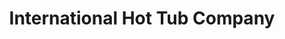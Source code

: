 ---
title: "International Hot Tub Company"
url: /centennial/international-hot-tub-company/
shop: furniture
---